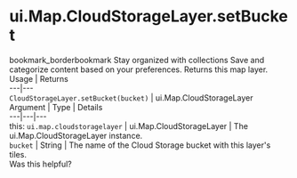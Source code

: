  
#  ui.Map.CloudStorageLayer.setBucket
bookmark_borderbookmark Stay organized with collections  Save and categorize content based on your preferences.
Returns this map layer.
Usage | Returns  
---|---  
`CloudStorageLayer.setBucket(bucket)` | ui.Map.CloudStorageLayer  
Argument | Type | Details  
---|---|---  
this: `ui.map.cloudstoragelayer` | ui.Map.CloudStorageLayer | The ui.Map.CloudStorageLayer instance.  
`bucket` | String | The name of the Cloud Storage bucket with this layer's tiles.  
Was this helpful?
